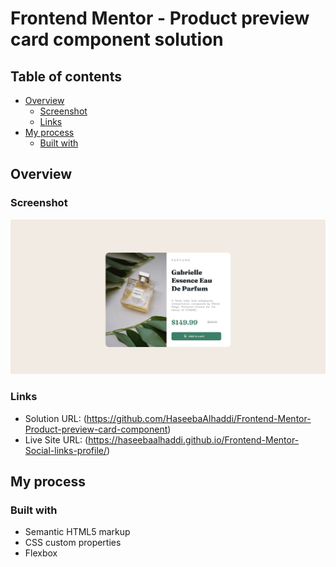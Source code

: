 # Frontend Mentor - Product preview card component solution
## Table of contents

- [Overview](#overview)
  - [Screenshot](#screenshot)
  - [Links](#links)
- [My process](#my-process)
  - [Built with](#built-with)

## Overview

### Screenshot

![](./Screenshot.jpg)

### Links

- Solution URL: (https://github.com/HaseebaAlhaddi/Frontend-Mentor-Product-preview-card-component)
- Live Site URL: (https://haseebaalhaddi.github.io/Frontend-Mentor-Social-links-profile/)

## My process

### Built with

- Semantic HTML5 markup
- CSS custom properties
- Flexbox


